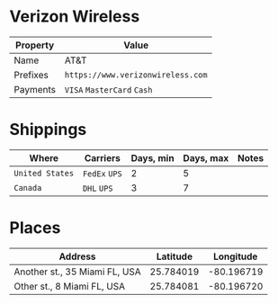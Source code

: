 # Verizon Wireless

| Property   | Value
|------------|--------
| Name       | AT&T   
| Prefixes   | `https://www.verizonwireless.com`
| Payments   | `VISA` `MasterCard` `Cash`


# Shippings

| Where           | Carriers             | Days, min | Days, max | Notes 
|-----------------|----------------------|-----------|-----------|---------
| `United States` | `FedEx` `UPS`        | 2         | 5         |
| `Canada`        | `DHL` `UPS`          | 3         | 7         |


# Places

| Address                          | Latitude      | Longitude      |  
|----------------------------------|---------------|----------------|
| Another st., 35 Miami FL, USA    | 25.784019     | -80.196719     |
| Other st., 8 Miami FL, USA       | 25.784081     | -80.196720     |
